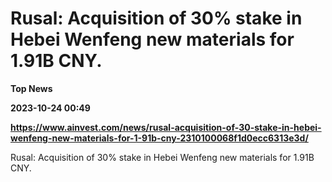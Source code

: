 # Rusal: Acquisition of 30% stake in Hebei Wenfeng new materials for 1.91B CNY.
**Top News**

**2023-10-24 00:49**

**https://www.ainvest.com/news/rusal-acquisition-of-30-stake-in-hebei-wenfeng-new-materials-for-1-91b-cny-2310100068f1d0ecc6313e3d/**

Rusal: Acquisition of 30% stake in Hebei Wenfeng new materials for 1.91B CNY.